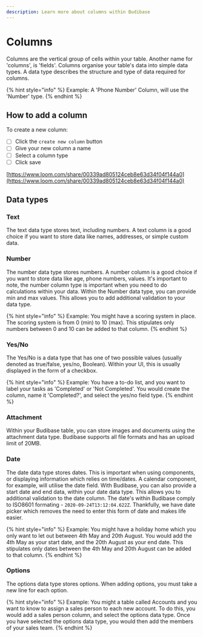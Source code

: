 ```yaml
---
description: Learn more about columns within Budibase
---
```


# Columns

Columns are the vertical group of cells within your table. Another name for 'columns', is 'fields'. Columns organise your table's data into simple data types. A data type describes the structure and type of data required for columns. 

{% hint style="info" %}
Example: A 'Phone Number' Column, will use the 'Number' type.
{% endhint %}

## How to add a column

To create a new column:

* [ ] Click the `create new column` button
* [ ] Give your new column a name
* [ ] Select a column type
* [ ] Click save

[https://www.loom.com/share/00339ad805124ceb8e63d34f04f144a0](https://www.loom.com/share/00339ad805124ceb8e63d34f04f144a0)

## Data types

### **Text**

The text data type stores text, including numbers.  A text column is a good choice if you want to store data like names, addresses, or simple custom data.

### **Number**

The number data type stores numbers.  A number column is a good choice if you want to store data like age, phone numbers, values. It's important to note, the number column type is important when you need to do calculations within your data. Within the Number data type, you can provide min and max values. This allows you to add additional validation to your data type. 

{% hint style="info" %}
Example: You might have a scoring system in place. The scoring system is from 0 \(min\) to 10 \(max\). This stipulates only numbers between 0 and 10 can be added to that column.
{% endhint %}

### **Yes/No** 

The Yes/No is a data type that has one of two possible values \(usually denoted as true/false, yes/no, Boolean\). Within your UI, this is usually displayed in the form of a checkbox.

{% hint style="info" %}
Example: You have a to-do list, and you want to label your tasks as 'Completed' or 'Not Completed'.  You would create the column, name it 'Completed?', and select the yes/no field type. 
{% endhint %}

### **Attachment**

Within your Budibase table, you can store images and documents using the attachment data type. Budibase supports all file formats and has an upload limit of 20MB.

### **Date**

The date data type stores dates. This is important when using components, or displaying information which relies on time/dates. A calendar component, for example, will utilise the date field. With Budibase, you can also provide a start date and end data, within your date data type. This allows you to additional validation to the date column. The date's within Budibase comply to ISO8601 formating - `2020-09-24T13:12:04.622Z`. Thankfully, we have date picker which removes the need to enter this form of date and makes life easier.

{% hint style="info" %}
Example: You might have a holiday home which you only want to let out between 4th May and 20th August. You would add the 4th May as your start date, and the 20th August as your end date. This stipulates only dates between the 4th May and 20th August can be added to that column. 
{% endhint %}

### Options

The options data type stores options. When adding options, you must take a new line for each option. 

{% hint style="info" %}
Example: You might a table called Accounts and you want to know to assign a sales person to each new account. To do this, you would add a sales person column, and select the options data type. Once you have selected the options data type, you would then add the members of your sales team.
{% endhint %}

